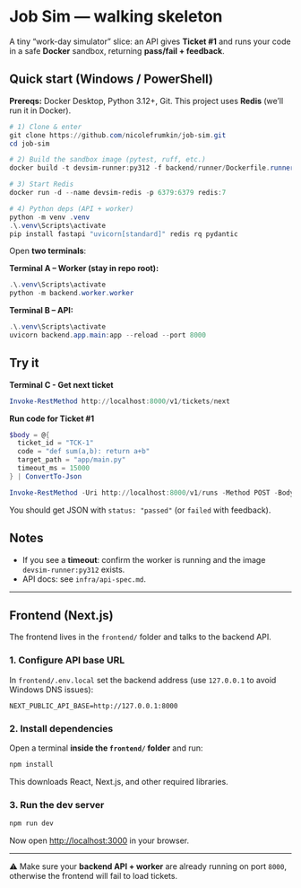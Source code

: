 # Job Sim — walking skeleton

A tiny “work-day simulator” slice: an API gives **Ticket #1** and runs your code in a safe **Docker** sandbox, returning **pass/fail + feedback**.

## Quick start (Windows / PowerShell)

**Prereqs:** Docker Desktop, Python 3.12+, Git.
This project uses **Redis** (we’ll run it in Docker).

```powershell
# 1) Clone & enter
git clone https://github.com/nicolefrumkin/job-sim.git
cd job-sim

# 2) Build the sandbox image (pytest, ruff, etc.)
docker build -t devsim-runner:py312 -f backend/runner/Dockerfile.runner .

# 3) Start Redis
docker run -d --name devsim-redis -p 6379:6379 redis:7

# 4) Python deps (API + worker)
python -m venv .venv
.\.venv\Scripts\activate
pip install fastapi "uvicorn[standard]" redis rq pydantic
```

Open **two terminals**:

**Terminal A – Worker (stay in repo root):**

```powershell
.\.venv\Scripts\activate
python -m backend.worker.worker
```

**Terminal B – API:**

```powershell
.\.venv\Scripts\activate
uvicorn backend.app.main:app --reload --port 8000
```

## Try it

**Terminal C - Get next ticket**

```powershell
Invoke-RestMethod http://localhost:8000/v1/tickets/next
```

**Run code for Ticket #1**

```powershell
$body = @{
  ticket_id = "TCK-1"
  code = "def sum(a,b): return a+b"
  target_path = "app/main.py"
  timeout_ms = 15000
} | ConvertTo-Json

Invoke-RestMethod -Uri http://localhost:8000/v1/runs -Method POST -Body $body -ContentType "application/json"
```

You should get JSON with `status: "passed"` (or `failed` with feedback).

## Notes

* If you see a **timeout**: confirm the worker is running and the image `devsim-runner:py312` exists.
* API docs: see `infra/api-spec.md`.

---

## Frontend (Next.js)

The frontend lives in the `frontend/` folder and talks to the backend API.

### 1. Configure API base URL

In `frontend/.env.local` set the backend address (use `127.0.0.1` to avoid Windows DNS issues):

```
NEXT_PUBLIC_API_BASE=http://127.0.0.1:8000
```

### 2. Install dependencies

Open a terminal **inside the `frontend/` folder** and run:

```powershell
npm install
```

This downloads React, Next.js, and other required libraries.

### 3. Run the dev server

```powershell
npm run dev
```

Now open [http://localhost:3000](http://localhost:3000) in your browser.

---

⚠️ Make sure your **backend API + worker** are already running on port `8000`, otherwise the frontend will fail to load tickets.
